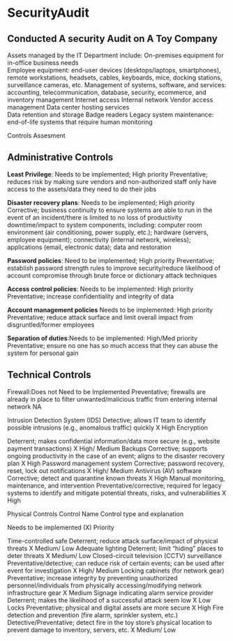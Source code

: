 # SecurityAudit

<h2>Conducted A security Audit on A Toy Company</h2>
 
Assets managed by the IT Department include: 
On-premises equipment for in-office business needs  
Employee equipment: end-user devices (desktops/laptops, smartphones), remote workstations, headsets, cables, keyboards, mice, docking stations, surveillance cameras, etc.
Management of systems, software, and services: accounting, telecommunication, database, security, ecommerce, and inventory management
Internet access
Internal network
Vendor access management
Data center hosting services  
Data retention and storage
Badge readers
Legacy system maintenance: end-of-life systems that require human monitoring 


Controls Assesment

<h2><b>Administrative Controls</b></h2>

<b>Least Privilege</b>: Needs to be implemented; High priority 
  Preventative; reduces risk by making sure vendors and non-authorized staff only have access to the assets/data they need to do their jobs


<b>Disaster recovery plans</b>: Needs to be implemented; High priority 
Corrective; business continuity to ensure systems are able to run in the event of an incident/there is limited to no loss of productivity downtime/impact to system components, including: computer room environment (air conditioning, power supply, etc.); hardware (servers, employee equipment); connectivity (internal network, wireless); applications (email, electronic data); data and restoration

<b>Password policies</b>: Need to be implemented; High priority 
Preventative; establish password strength rules to improve security/reduce likelihood of account compromise through brute force or dictionary attack techniques

<b>Access control policies</b>: Needs to be implemented: High priority 
Preventative; increase confidentiality and integrity of data

<b>Account management policies</b> Needs to be implemented: High priority
Preventative; reduce attack surface and limit overall impact from disgruntled/former employees

<b>Separation of duties</b>:Needs to be implemented: High/Med priority
Preventative; ensure no one has so much access that they can abuse the system for personal gain



<h2><b></b>Technical Controls</b></h2>

Firewall:Does not Need to be Implemented
Preventative; firewalls are already in place to filter unwanted/malicious traffic from entering internal network
NA

Intrusion Detection System (IDS)
Detective; allows IT team to identify possible intrusions (e.g., anomalous traffic) quickly
X
High
Encryption


Deterrent; makes confidential information/data more secure (e.g., website payment transactions)
X
High/
Medium
Backups
Corrective; supports ongoing productivity in the case of an event; aligns to the disaster recovery plan
X
High
Password management system
Corrective; password recovery, reset, lock out notifications
X
High/
Medium
Antivirus (AV) software
Corrective; detect and quarantine known threats
X
High
Manual monitoring, maintenance, and intervention
Preventative/corrective; required for legacy systems to identify and mitigate potential threats, risks, and vulnerabilities
X
High







Physical Controls
Control Name
Control type and explanation


Needs to be implemented
(X)
Priority


Time-controlled safe
Deterrent; reduce attack surface/impact of physical threats
X
Medium/
Low
Adequate lighting
Deterrent; limit “hiding” places to deter threats
X
Medium/
Low
Closed-circuit television (CCTV) surveillance
Preventative/detective; can reduce risk of certain events; can be used after event for investigation
X
High/
Medium
Locking cabinets (for network gear) 
Preventative; increase integrity by preventing unauthorized personnel/individuals from physically accessing/modifying network infrastructure gear
X
Medium
Signage indicating alarm service provider
Deterrent; makes the likelihood of a successful attack seem low
X
Low
Locks
Preventative; physical and digital assets are more secure
X
High
Fire detection and prevention (fire alarm, sprinkler system, etc.)
Detective/Preventative; detect fire in the toy store’s physical location to prevent damage to inventory, servers, etc.
X
Medium/
Low








